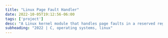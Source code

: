 ```yaml
---
title: "Linux Page Fault Handler"
date: 2022-10-05T19:12:56-06:00
tags: ['project']
desc: "A Linux kernel module that handles page faults in a reserved region of memory. Made for a 64-bit system with multi level page tables."
subheading: "2022 | C, operating systems, linux"
---
```


